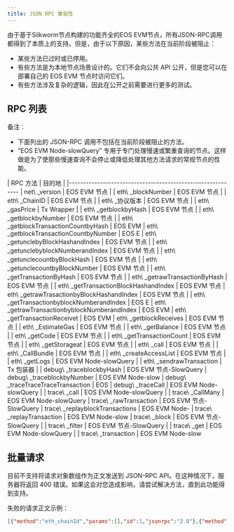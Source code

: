 ```yaml
---
title: JSON RPC 兼容性
---
```


由于基于Silkworm节点构建的功能齐全的EOS EVM节点，所有JSON-RPC调用都得到了本质上的支持。但是，由于以下原因，某些方法在当前阶段被阻止：

* 某些方法已过时或已停用。
* 有些方法是为本地节点场景设计的。它们不会向公共 API 公开，但是您可以在部署自己的 EOS EVM 节点时访问它们。
* 有些方法涉及复杂的逻辑，因此在公开之前需要进行更多的测试。

## RPC 列表

备注：
* 下面列出的 JSON-RPC 调用不包括在当前阶段被阻止的方法。
* “EOS EVM Node-slowQuery” 专用于专门处理慢速或繁重查询的节点。这样做是为了使那些慢速查询不会停止或降低处理其他方法请求的常规节点的性能。

| RPC 方法 | 目的地 |
|------------------------------------------------------------
| net\ _version | EOS EVM 节点 |
| eth\ _blockNumber | EOS EVM 节点 |
| eth\ _ChainID | EOS EVM 节点 |
| eth\ _协议版本 | EOS EVM 节点 |
| eth\ _gasPrice | Tx Wrapper |
| eth\ _getblockbyHash | EOS EVM 节点 |
| eth\ _getblockbyNumber | EOS EVM 节点 |
| eth\ _getblockTransactionCountbyHash | EOS EVM
| eth\ _getblockTransactionCountbyNumber | EOS E
| eth\ _getunclebyBlockHashandIndex | EOS EVM 节点 |
| eth\ _getunclebyblockNumberandIndex | EOS EVM 节点 |
| eth\ _getunclecountbyBlockHash | EOS EVM 节点 |
| eth\ _getunclecountbyBlockNumber | EOS EVM 节点 |
| eth\ _getTransactionByHash | EOS EVM 节点 |
| eth\ _getrawTransactionByHash | EOS EVM 节点 |
| eth\ _getTransactionBlockHashandIndex | EOS EVM 节点
| eth\ _getrawTrasactionbyBlockHashandIndex | EOS EVM 节点 |
| eth\ _getTransactionbyblockNumberandIndex | EOS E
| eth\ _getrawTransactionbyblockNumberandIndex | EOS EVM
| eth\ _getTransactionReceivet | EOS EVM
| eth\ _getblockReceives | EOS EVM 节点 |
| eth\ _EstimateGas | EOS EVM 节点 |
| eth\ _getBalance | EOS EVM 节点 |
| eth\ _getCode | EOS EVM 节点 |
| eth\ _getTransactionCount | EOS EVM 节点 |
| eth\ _getStorageat | EOS EVM 节点 |
| eth\ _call | EOS EVM 节点 |
| eth\ _CallBundle | EOS EVM 节点 |
| eth\ _createAccessList | EOS EVM 节点 |
| eth\ _getLogs | EOS EVM Node-slowQuery |
| eth\ _sendrawTransaction | Tx 包装器 |
| debug\ _traceblockbyHash | EOS EVM 节点-SlowQuery
| debug\ _traceblockbyNumber | EOS EVM Node-slow
| debug\ _traceTraceTraceTransaction | EOS
| debug\ _traceCall | EOS EVM Node-slowQuery |
| trace\ _call | EOS EVM Node-slowQuery |
| trace\ _CallMany | EOS EVM Node-slowQuery
| trace\ _rawTransaction | EOS EVM 节点-SlowQuery
| trace\ _replayblockTransactions | EOS EVM Node-
| trace\ _replayTransaction | EOS EVM Node-slow
| trace\ _block | EOS EVM 节点-SlowQuery |
| trace\ _filter | EOS EVM 节点-SlowQuery |
| trace\ _get | EOS EVM Node-slowQuery |
| trace\ _transaction | EOS EVM Node-slow

## 批量请求

目前不支持将请求对象数组作为正文发送到 JSON-RPC API。在这种情况下，服务器将返回 400 错误。如果这会对您造成影响，请尝试解决方法，直到此功能得到支持。

失败的请求正文示例：
```json
[{"method":"eth_chainId","params":[],"id":1,"jsonrpc":"2.0"},{"method":"eth_blockNumber","params":[],"id":2,"jsonrpc":"2.0"}]
```
